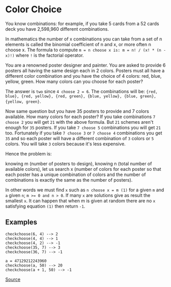 
# Color Choice

You know combinations: for example, if you take 5 cards from
a 52 cards deck you have 2,598,960 different combinations.

In mathematics the number of x combinations you can take from
a set of n elements is called the binomial coefficient of n and x,
or more often n choose x. The formula to compute `m = n choose x
is: m = n! / (x! * (n - x)!)` where `!` is the factorial operator.

You are a renowned poster designer and painter. You are asked to
provide 6 posters all having the same design each in 2 colors.
Posters must all have a different color combination and you have
the choice of 4 colors: red, blue, yellow, green. How many colors
can you choose for each poster?

The answer is `two` since `4 choose 2 = 6`. The combinations will be:
`{red, blue}, {red, yellow}, {red, green}, {blue, yellow}, {blue,
green}, {yellow, green}`.

Now same question but you have 35 posters to provide and 7 colors
available. How many colors for each poster? If you take combinations
`7 choose 2` you will get `21` with the above formula. But `21` schemes
aren't enough for `35` posters. If you take `7 choose 5` combinations
you will get `21` too. Fortunately if you take `7 choose 3` or `7 choose 4`
combinations you get `35` and so each poster will have a different
combination of `3` colors or `5` colors. You will take `3` colors
because it's less expensive.

Hence the problem is:

knowing m (number of posters to design), knowing n (total number of available
colors), let us search x (number of colors for each poster so that each poster
has a unique combination of colors and the number of combinations is exactly
the same as the number of posters).

In other words we must find `x` such as `n choose x = m (1)` for a given `m`
and `a` given `n`; `m >= 0 and n > 0`. If many `x` are solutions give as
result the smallest `x`. It can happen that when m is given at random there
are no `x` satisfying equation `(1)` then return `-1`.

## Examples

```text
checkchoose(6, 4) --> 2
checkchoose(4, 4) --> 1
checkchoose(4, 2) --> -1
checkchoose(35, 7) --> 3
checkchoose(36, 7) --> -1

a = 47129212243960
checkchoose(a, 50) --> 20
checkchoose(a + 1, 50) --> -1
```

[Source](https://www.codewars.com/kata/55be10de92aad5ef28000023)